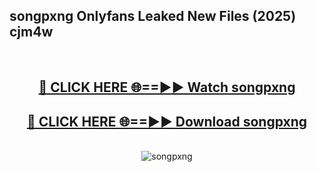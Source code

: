 <h2>songpxng Onlyfans Leaked New Files (2025) cjm4w</h2>
<br>
<div align="center">
<h2><a href="https://mediafiles.top/songpxng&ref=git" rel="nofollow">🔴 CLICK HERE 🌐==►► Watch songpxng</a></h2>
<h2><a href="https://mediafiles.top/songpxng&ref=git" rel="nofollow">🔴 CLICK HERE 🌐==►► Download songpxng</a></h2>
<br>
<a href="https://mediafiles.top/songpxng&ref=git" rel="nofollow" data-target="animated-image.originalLink"><img src="https://i.ibb.co.com/xMMVF88/686577567.gif" alt="songpxng" style="max-width: 100%; display: inline-block;" data-target="animated-image.originalImage"></a>
</div>
<br>
<br>